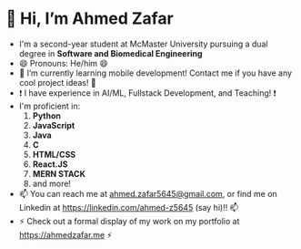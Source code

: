 # 👋 Hi, I’m Ahmed Zafar
- I'm a second-year student at McMaster University pursuing a dual degree in **Software and Biomedical Engineering**
- 😄 Pronouns: He/him 😄
- 🌱 I’m currently learning mobile development! Contact me if you have any cool project ideas! 🌱
- ❗ I have experience in AI/ML, Fullstack Development, and Teaching! ❗
- I'm proficient in:
   1. **Python**
   2. **JavaScript**
   3. **Java**
   4. **C**
   5. **HTML/CSS**
   6. **React.JS**
   7. **MERN STACK**
   8. and more!
- 📫 You can reach me at ahmed.zafar5645@gmail.com, or find me on Linkedin at https://linkedin.com/ahmed-z5645 (say hi)!! 📫
- ⚡ Check out a formal display of my work on my portfolio at https://ahmedzafar.me ⚡

<!---
ahmed-z5645/ahmed-z5645 is a ✨ special ✨ repository because its `README.md` (this file) appears on your GitHub profile.
You can click the Preview link to take a look at your changes.
--->
